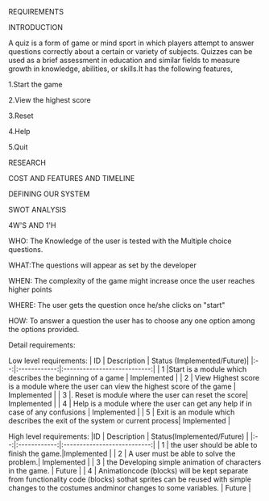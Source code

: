 REQUIREMENTS

INTRODUCTION

A quiz is a form of game or mind sport in which players attempt to answer questions correctly about a certain or variety of subjects. Quizzes can be used as a brief assessment in education and similar fields to measure growth in knowledge, abilities, or skills.It has the following features,

1.Start the game

2.View the highest score

3.Reset

4.Help

5.Quit

RESEARCH

COST AND FEATURES AND TIMELINE

DEFINING OUR SYSTEM

SWOT ANALYSIS

4W'S AND 1'H

WHO: The Knowledge of the user is tested with the Multiple choice questions.

WHAT:The questions will appear as set by the developer

WHEN: The complexity of the game might increase once the user reaches higher points

WHERE: The user gets the question once he/she clicks on "start"

HOW: To answer a question the user has to choose any one option among the options provided.

Detail requirements:

Low level requirements:
| ID |  Description |  Status (Implemented/Future)|
|:--:|:------------:|:---------------------------:|
| 1  |Start is a module which describes the beginning of a game | Implemented |
| 2  | View Highest score is a module where the user can view the highest score of the game | Implemented |
| 3 |. Reset is module where the user can reset the score|      Implemented |
| 4 | Help is a module where the user can get any help if in case of any confusions | Implemented |
| 5 | Exit is an module which describes the exit of the system or current process| Implemented |

High level requirements:
|ID | Description | Status(Implemented/Future) |
|:--:|:------------:|:---------------------------:|
| 1 | the user should be able to finish the game.|Implemented |
| 2 | A user must be able to solve the problem.| Implemented |
| 3 | the Developing simple animation of characters in the game.  | Future |
| 4 | Animationcode (blocks) will be kept separate from functionality code (blocks) sothat sprites can be reused with simple changes to the costumes andminor changes to  some variables. | Future |
